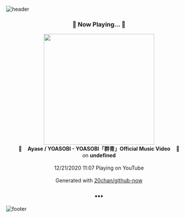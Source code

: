 ![header](https://capsule-render.vercel.app/api?type=wave&height=170&section=header&text=Hi.%20I'm%20SHIFT&fontColor=090707&fontAlignX=45&fontAlignY=65&fontSize=100)

<h3 align="center">🎵 Now Playing... 🎵</h3>
<p align="center">
  <a href="https://www.youtube.com/channel/UCvpredjG93ifbCP1Y77JyFA">
    <img width="300" src="https://yt3.ggpht.com/ytc/AAUvwngbL5Lje18jZieilufwiVkRim0KHSJm-QE1PN5HvQ=s48-c-k-c0x00ffffff-no-rj-mo">
  </a>
  <br>
  🎵&nbsp&nbsp&nbsp <b>Ayase / YOASOBI - YOASOBI「群青」Official Music Video</b> &nbsp&nbsp&nbsp🎵
  <br>
  on <b>undefined</b>
  
  <br />
  <br />
  12/21/2020 11:07 Playing on YouTube
  <br />
  <br />
  Generated with <a href="https://github.com/20chan/github-now">20chan/github-now</a>
</p>

<h3 align="center">•••</h3>

![footer](https://capsule-render.vercel.app/api?type=wave&height=150&section=footer)
